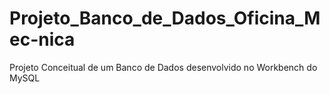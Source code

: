 # Projeto_Banco_de_Dados_Oficina_Mec-nica
Projeto Conceitual de um Banco de Dados desenvolvido no Workbench do MySQL
